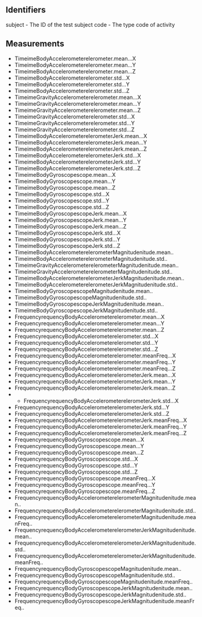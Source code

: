 ## Identifiers
subject - The ID of the test subject
code - The type code of activity 

## Measurements
- TimeimeBodyAccelerometerelerometer.mean...X 
- TimeimeBodyAccelerometerelerometer.mean...Y 
- TimeimeBodyAccelerometerelerometer.mean...Z 
- TimeimeBodyAccelerometerelerometer.std...X 
- TimeimeBodyAccelerometerelerometer.std...Y 
- TimeimeBodyAccelerometerelerometer.std...Z 
- TimeimeGravityAccelerometerelerometer.mean...X 
- TimeimeGravityAccelerometerelerometer.mean...Y 
- TimeimeGravityAccelerometerelerometer.mean...Z 
- TimeimeGravityAccelerometerelerometer.std...X 
- TimeimeGravityAccelerometerelerometer.std...Y 
- TimeimeGravityAccelerometerelerometer.std...Z 
- TimeimeBodyAccelerometerelerometerJerk.mean...X 
- TimeimeBodyAccelerometerelerometerJerk.mean...Y 
- TimeimeBodyAccelerometerelerometerJerk.mean...Z 
- TimeimeBodyAccelerometerelerometerJerk.std...X 
- TimeimeBodyAccelerometerelerometerJerk.std...Y 
- TimeimeBodyAccelerometerelerometerJerk.std...Z 
- TimeimeBodyGyroscopescope.mean...X 
- TimeimeBodyGyroscopescope.mean...Y 
- TimeimeBodyGyroscopescope.mean...Z 
- TimeimeBodyGyroscopescope.std...X 
- TimeimeBodyGyroscopescope.std...Y 
- TimeimeBodyGyroscopescope.std...Z 
- TimeimeBodyGyroscopescopeJerk.mean...X 
- TimeimeBodyGyroscopescopeJerk.mean...Y 
- TimeimeBodyGyroscopescopeJerk.mean...Z 
- TimeimeBodyGyroscopescopeJerk.std...X 
- TimeimeBodyGyroscopescopeJerk.std...Y 
- TimeimeBodyGyroscopescopeJerk.std...Z 
- TimeimeBodyAccelerometerelerometerMagnitudenitude.mean.. 
- TimeimeBodyAccelerometerelerometerMagnitudenitude.std..
- TimeimeGravityAccelerometerelerometerMagnitudenitude.mean..
- TimeimeGravityAccelerometerelerometerMagnitudenitude.std..
- TimeimeBodyAccelerometerelerometerJerkMagnitudenitude.mean..
- TimeimeBodyAccelerometerelerometerJerkMagnitudenitude.std.. 
- TimeimeBodyGyroscopescopeMagnitudenitude.mean.. 
- TimeimeBodyGyroscopescopeMagnitudenitude.std.. 
- TimeimeBodyGyroscopescopeJerkMagnitudenitude.mean.. 
- TimeimeBodyGyroscopescopeJerkMagnitudenitude.std.. 
- FrequencyrequencyBodyAccelerometerelerometer.mean...X 
- FrequencyrequencyBodyAccelerometerelerometer.mean...Y 
- FrequencyrequencyBodyAccelerometerelerometer.mean...Z 
- FrequencyrequencyBodyAccelerometerelerometer.std...X 
- FrequencyrequencyBodyAccelerometerelerometer.std...Y 
- FrequencyrequencyBodyAccelerometerelerometer.std...Z 
- FrequencyrequencyBodyAccelerometerelerometer.meanFreq...X
- FrequencyrequencyBodyAccelerometerelerometer.meanFreq...Y 
- FrequencyrequencyBodyAccelerometerelerometer.meanFreq...Z 
- FrequencyrequencyBodyAccelerometerelerometerJerk.mean...X 
- FrequencyrequencyBodyAccelerometerelerometerJerk.mean...Y 
- FrequencyrequencyBodyAccelerometerelerometerJerk.mean...Z 
- - FrequencyrequencyBodyAccelerometerelerometerJerk.std...X 
- FrequencyrequencyBodyAccelerometerelerometerJerk.std...Y 
- FrequencyrequencyBodyAccelerometerelerometerJerk.std...Z 
- FrequencyrequencyBodyAccelerometerelerometerJerk.meanFreq...X 
- FrequencyrequencyBodyAccelerometerelerometerJerk.meanFreq...Y 
- FrequencyrequencyBodyAccelerometerelerometerJerk.meanFreq...Z 
- FrequencyrequencyBodyGyroscopescope.mean...X 
- FrequencyrequencyBodyGyroscopescope.mean...Y 
- FrequencyrequencyBodyGyroscopescope.mean...Z 
- FrequencyrequencyBodyGyroscopescope.std...X 
- FrequencyrequencyBodyGyroscopescope.std...Y 
- FrequencyrequencyBodyGyroscopescope.std...Z 
- FrequencyrequencyBodyGyroscopescope.meanFreq...X 
- FrequencyrequencyBodyGyroscopescope.meanFreq...Y 
- FrequencyrequencyBodyGyroscopescope.meanFreq...Z 
- FrequencyrequencyBodyAccelerometerelerometerMagnitudenitude.mean.. 
- FrequencyrequencyBodyAccelerometerelerometerMagnitudenitude.std.. 
- FrequencyrequencyBodyAccelerometerelerometerMagnitudenitude.meanFreq.. 
- FrequencyrequencyBodyAccelerometerelerometerJerkMagnitudenitude.mean.. 
- FrequencyrequencyBodyAccelerometerelerometerJerkMagnitudenitude.std.. 
- FrequencyrequencyBodyAccelerometerelerometerJerkMagnitudenitude.meanFreq.. 
- FrequencyrequencyBodyGyroscopescopeMagnitudenitude.mean.. 
- FrequencyrequencyBodyGyroscopescopeMagnitudenitude.std.. 
- FrequencyrequencyBodyGyroscopescopeMagnitudenitude.meanFreq.. 
- FrequencyrequencyBodyGyroscopescopeJerkMagnitudenitude.mean.. 
- FrequencyrequencyBodyGyroscopescopeJerkMagnitudenitude.std..
- FrequencyrequencyBodyGyroscopescopeJerkMagnitudenitude.meanFreq..
